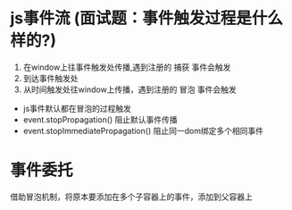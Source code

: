 # js事件流 (面试题：事件触发过程是什么样的?)

1. 在window上往事件触发处传播,遇到注册的 捕获 事件会触发
2. 到达事件触发处
3. 从时间触发处往window上传播，遇到注册的 冒泡 事件会触发

- js事件默认都在冒泡的过程触发
- event.stopPropagation() 阻止默认事件传播
- event.stopImmediatePropagation() 阻止同一dom绑定多个相同事件

# 事件委托
借助冒泡机制，将原本要添加在多个子容器上的事件，添加到父容器上